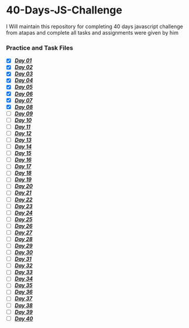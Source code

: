 # 40-Days-JS-Challenge
I Will maintain this repository for completing 40 days javascript challenge from atapas and complete all tasks and assignments were given by him

### Practice and Task Files
- [x]  [***Day 01***](./Day_01/)
- [x]  [***Day 02***](./Day_02/)
- [x]  [***Day 03***](./Day_03/)
- [x]  [***Day 04***](./Day_04/)
- [x]  [***Day 05***](./Day_05/)
- [x]  [***Day 06***](./Day_06/)
- [x]  [***Day 07***](./Day_07/)
- [x]  [***Day 08***](./Day_08/)
- [ ]  [***Day 09***](./Day_09/)
- [ ]  [***Day 10***](./Day_10/)
- [ ]  [***Day 11***](./Day_11/)
- [ ]  [***Day 12***](./Day_12/)
- [ ]  [***Day 13***](./Day_13/)
- [ ]  [***Day 14***](./Day_14/)
- [ ]  [***Day 15***](./Day_15/)
- [ ]  [***Day 16***](./Day_16/)
- [ ]  [***Day 17***](./Day_17/)
- [ ]  [***Day 18***](./Day_18/)
- [ ]  [***Day 19***](./Day_19/)
- [ ]  [***Day 20***](./Day_20/)
- [ ]  [***Day 21***](./Day_21/)
- [ ]  [***Day 22***](./Day_22/)
- [ ]  [***Day 23***](./Day_23/)
- [ ]  [***Day 24***](./Day_24/)
- [ ]  [***Day 25***](./Day_25/)
- [ ]  [***Day 26***](./Day_26/)
- [ ]  [***Day 27***](./Day_27/)
- [ ]  [***Day 28***](./Day_28/)
- [ ]  [***Day 29***](./Day_29/)
- [ ]  [***Day 30***](./Day_30/)
- [ ]  [***Day 31***](./Day_31/)
- [ ]  [***Day 32***](./Day_32/)
- [ ]  [***Day 33***](./Day_33/)
- [ ]  [***Day 34***](./Day_34/)
- [ ]  [***Day 35***](./Day_35/)
- [ ]  [***Day 36***](./Day_36/)
- [ ]  [***Day 37***](./Day_37/)
- [ ]  [***Day 38***](./Day_38/)
- [ ]  [***Day 39***](./Day_39/)
- [ ]  [***Day 40***](./Day_40/)
